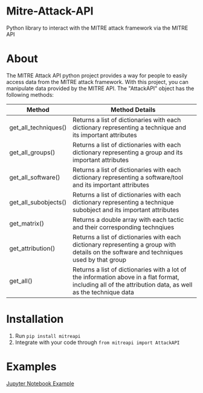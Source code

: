 # Mitre-Attack-API
Python library to interact with the MITRE attack framework via the MITRE API

# About
The MITRE Attack API python project provides a way for people to easily access data from the MITRE attack framework. With this project, you can manipulate data provided by the MITRE API. The "AttackAPI" object has the following methods:

| Method        | Method Details           | 
| ------------- |-------------| 
| get_all_techniques()      | Returns a list of dictionaries with each dictionary representing a technique and its important attributes | 
| get_all_groups()      | Returns a list of dictionaries with each dictionary representing a group and its important attributes      | 
| get_all_software() | Returns a list of dictionaries with each dictionary representing a software/tool and its important attributes      | 
| get_all_subobjects()      | Returns a list of dictionaries with each dictionary representing a technique subobject and its important attributes      | 
| get_matrix() | Returns a double array with each tactic and their corresponding technqiues      | 
| get_attribution() | Returns a list of dictionaries with each dictionary representing a group with details on the software and techniques used by that group     | 
| get_all() | Returns a list of dictionaries with a lot of the information above in a flat format, including all of the attribution data, as well as the technique data       | 

# Installation
1. Run `pip install mitreapi`
2. Integrate with your code through  `from mitreapi import AttackAPI`

# Examples
[Jupyter Notebook Example](Examples.ipynb)
